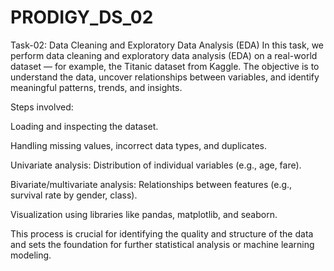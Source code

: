 # PRODIGY_DS_02
Task-02: Data Cleaning and Exploratory Data Analysis (EDA)
In this task, we perform data cleaning and exploratory data analysis (EDA) on a real-world dataset — for example, the Titanic dataset from Kaggle. The objective is to understand the data, uncover relationships between variables, and identify meaningful patterns, trends, and insights.

Steps involved:

Loading and inspecting the dataset.

Handling missing values, incorrect data types, and duplicates.

Univariate analysis: Distribution of individual variables (e.g., age, fare).

Bivariate/multivariate analysis: Relationships between features (e.g., survival rate by gender, class).

Visualization using libraries like pandas, matplotlib, and seaborn.

This process is crucial for identifying the quality and structure of the data and sets the foundation for further statistical analysis or machine learning modeling.

